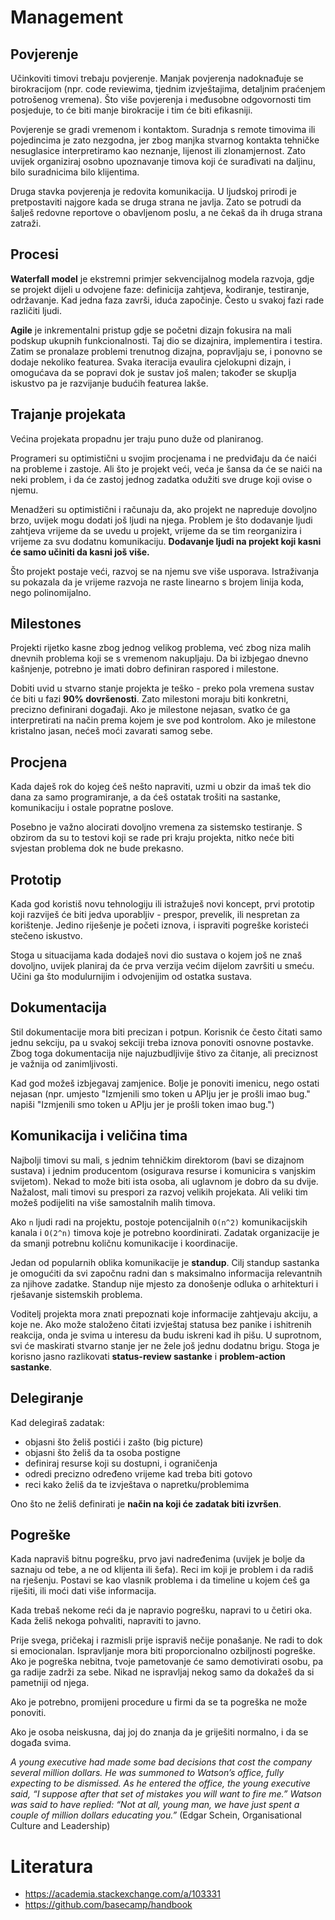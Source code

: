 # Management

## Povjerenje

Učinkoviti timovi trebaju povjerenje. Manjak povjerenja nadoknađuje se birokracijom (npr. code reviewima, tjednim izvještajima, detaljnim praćenjem potrošenog vremena). Što više povjerenja i međusobne odgovornosti tim posjeduje, to će biti manje birokracije i tim će biti efikasniji.

Povjerenje se gradi vremenom i kontaktom. Suradnja s remote timovima ili pojedincima je zato nezgodna, jer zbog manjka stvarnog kontakta tehničke nesuglasice interpretiramo kao neznanje, lijenost ili zlonamjernost. Zato uvijek organiziraj osobno upoznavanje timova koji će surađivati na daljinu, bilo suradnicima bilo klijentima.

Druga stavka povjerenja je redovita komunikacija. U ljudskoj prirodi je pretpostaviti najgore kada se druga strana ne javlja. Zato se potrudi da šalješ redovne reportove o obavljenom poslu, a ne čekaš da ih druga strana zatraži.

## Procesi

**Waterfall model** je ekstremni primjer sekvencijalnog modela razvoja, gdje se projekt dijeli u odvojene faze: definicija zahtjeva, kodiranje, testiranje, održavanje. Kad jedna faza završi, iduća započinje. Često u svakoj fazi rade različiti ljudi.

**Agile** je inkrementalni pristup gdje se početni dizajn fokusira na mali podskup ukupnih funkcionalnosti. Taj dio se dizajnira, implementira i testira. Zatim se pronalaze problemi trenutnog dizajna, popravljaju se, i ponovno se dodaje nekoliko featurea. Svaka iteracija evaulira cjelokupni dizajn, i omogućava da se popravi dok je sustav još malen; također se skuplja iskustvo pa je razvijanje budućih featurea lakše.

## Trajanje projekata

Većina projekata propadnu jer traju puno duže od planiranog.

Programeri su optimistični u svojim procjenama i ne predviđaju da će naići na probleme i zastoje. Ali što je projekt veći, veća je šansa da će se naići na neki problem, i da će zastoj jednog zadatka odužiti sve druge koji ovise o njemu.

Menadžeri su optimistični i računaju da, ako projekt ne napreduje dovoljno brzo, uvijek mogu dodati još ljudi na njega. Problem je što dodavanje ljudi zahtjeva vrijeme da se uvedu u projekt, vrijeme da se tim reorganizira i vrijeme za svu dodatnu komunikaciju. **Dodavanje ljudi na projekt koji kasni će samo učiniti da kasni još više.**

Što projekt postaje veći, razvoj se na njemu sve više usporava. Istraživanja su pokazala da je vrijeme razvoja ne raste linearno s brojem linija koda, nego polinomijalno.

## Milestones

Projekti rijetko kasne zbog jednog velikog problema, već zbog niza malih dnevnih problema koji se s vremenom nakupljaju. Da bi izbjegao dnevno kašnjenje, potrebno je imati dobro definiran raspored i milestone.

Dobiti uvid u stvarno stanje projekta je teško - preko pola vremena sustav će biti u fazi **90% dovršenosti**. Zato milestoni moraju biti konkretni, precizno definirani događaji. Ako je milestone nejasan, svatko će ga interpretirati na način prema kojem je sve pod kontrolom. Ako je milestone kristalno jasan, nećeš moći zavarati samog sebe.

## Procjena

Kada daješ rok do kojeg ćeš nešto napraviti, uzmi u obzir da imaš tek dio dana za samo programiranje, a da ćeš ostatak trošiti na sastanke, komunikaciju i ostale popratne poslove.

Posebno je važno alocirati dovoljno vremena za sistemsko testiranje. S obzirom da su to testovi koji se rade pri kraju projekta, nitko neće biti svjestan problema dok ne bude prekasno.

## Prototip

Kada god koristiš novu tehnologiju ili istražuješ novi koncept, prvi prototip koji razviješ će biti jedva uporabljiv - prespor, prevelik, ili nespretan za korištenje. Jedino riješenje je početi iznova, i ispraviti pogreške koristeći stečeno iskustvo.

Stoga u situacijama kada dodaješ novi dio sustava o kojem još ne znaš dovoljno, uvijek planiraj da će prva verzija većim dijelom završiti u smeću. Učini ga što modulurnijim i odvojenijim od ostatka sustava.

## Dokumentacija

Stil dokumentacije mora biti precizan i potpun. Korisnik će često čitati samo jednu sekciju, pa u svakoj sekciji treba iznova ponoviti osnovne postavke. Zbog toga dokumentacija nije najuzbudljivije štivo za čitanje, ali preciznost je važnija od zanimljivosti.

Kad god možeš izbjegavaj zamjenice. Bolje je ponoviti imenicu, nego ostati nejasan (npr. umjesto "Izmjenili smo token u APIju jer je prošli imao bug." napiši "Izmjenili smo token u APIju jer je prošli token imao bug.")

## Komunikacija i veličina tima

Najbolji timovi su mali, s jednim tehničkim direktorom (bavi se dizajnom sustava) i jednim producentom (osigurava resurse i komunicira s vanjskim svijetom). Nekad to može biti ista osoba, ali uglavnom je dobro da su dvije. Nažalost, mali timovi su prespori za razvoj velikih projekata. Ali veliki tim možeš podijeliti na više samostalnih malih timova.

Ako `n` ljudi radi na projektu, postoje potencijalnih `O(n^2)` komunikacijskih kanala i `O(2^n)` timova koje je potrebno koordinirati. Zadatak organizacije je da smanji potrebnu količnu komunikacije i koordinacije.

Jedan od popularnih oblika komunikacije je **standup**. Cilj standup sastanka je omogućiti da svi započnu radni dan s maksimalno informacija relevantnih za njihove zadatke. Standup nije mjesto za donošenje odluka o arhitekturi i rješavanje sistemskih problema.

Voditelj projekta mora znati prepoznati koje informacije zahtjevaju akciju, a koje ne. Ako može staloženo čitati izvještaj statusa bez panike i ishitrenih reakcija, onda je svima u interesu da budu iskreni kad ih pišu. U suprotnom, svi će maskirati stvarno stanje jer ne žele još jednu dodatnu brigu. Stoga je korisno jasno razlikovati **status-review sastanke** i **problem-action sastanke**.

## Delegiranje

Kad delegiraš zadatak:
- objasni što želiš postići i zašto (big picture)
- objasni što želiš da ta osoba postigne
- definiraj resurse koji su dostupni, i ograničenja
- odredi precizno određeno vrijeme kad treba biti gotovo
- reci kako želiš da te izvještava o napretku/problemima

Ono što ne želiš definirati je **način na koji će zadatak biti izvršen**.

## Pogreške

Kada napraviš bitnu pogrešku, prvo javi nadređenima (uvijek je bolje da saznaju od tebe, a ne od klijenta ili šefa). Reci im koji je problem i da radiš na rješenju. Postavi se kao vlasnik problema i da timeline u kojem ćeš ga riješiti, ili moći dati više informacija.

Kada trebaš nekome reći da je napravio pogrešku, napravi to u četiri oka. Kada želiš nekoga pohvaliti, napraviti to javno.

Prije svega, pričekaj i razmisli prije ispraviš nečije ponašanje. Ne radi to dok si emocionalan. Ispravljanje mora biti proporcionalno ozbiljnosti pogreške. Ako je pogreška nebitna, tvoje pametovanje će samo demotivirati osobu, pa ga radije zadrži za sebe. Nikad ne ispravljaj nekog samo da dokažeš da si pametniji od njega.

Ako je potrebno, promijeni procedure u firmi da se ta pogreška ne može ponoviti.

Ako je osoba neiskusna, daj joj do znanja da je griješiti normalno, i da se događa svima.

*A young executive had made some bad decisions that cost the company several million dollars. He was summoned to Watson’s office, fully expecting to be dismissed. As he entered the office, the young executive said, “I suppose after that set of mistakes you will want to fire me.” Watson was said to have replied: “Not at all, young man, we have just spent a couple of million dollars educating you.”* (Edgar Schein, Organisational Culture and Leadership)

# Literatura

* https://academia.stackexchange.com/a/103331
* https://github.com/basecamp/handbook
